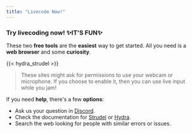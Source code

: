 ```yaml
---
title: "Livecode Now!"
---
```

### Try livecoding now! ✨IT'S FUN✨

These two **free tools** are the **easiest** way to get started. All you need is a **web browser** and some **curiosity**.

{{< hydra_strudel >}}

> These sites might ask for permissions to use your webcam or microphone. If you choose to enable it, then you can use live input while you jam!

If you need **help**, there's a few **options**:
- Ask us your question in [Discord](https://discord.gg/xbvw77Jvt2).
- Check the documentation for [Strudel](https://strudel.cc/workshop/first-sounds/) or [Hydra](https://hydra.ojack.xyz/api/).
- Search the web looking for people with similar errors or issues.
